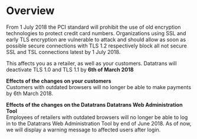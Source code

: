# Overview

From 1 July 2018 the PCI standard will prohibit the use of old encryption technologies to protect credit card numbers. Organizations using SSL and early TLS encryption are vulnerable to attack and should allow as soon as possible secure connections with TLS 1.2 respectively block all not secure SSL and TSL connections latest by 1 July 2018.

This affects you as a retailer, as well as your customers. Datatrans will deactivate TLS 1.0 and TLS 1.1 by **6th of March 2018**

**Effects of the changes on your customers**  
Customers with outdated browsers will no longer be able to make payments by 6th March 2018.

**Effects of the changes on the Datatrans Datatrans Web Administration Tool**  
Employees of retailers with outdated browsers will no longer be able to log in to the Datatrans Web Administration Tool by end of June 2018. As of now, we will display a warning message to affected users after login.

